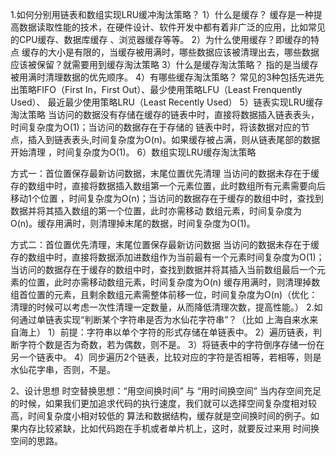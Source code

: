 1.如何分别用链表和数组实现LRU缓冲淘汰策略？
    1）什么是缓存？
    缓存是一种提高数据读取性能的技术，在硬件设计、软件开发中都有着非广泛的应用，比如常见的CPU缓存、数据库缓存
    、浏览器缓存等等。
    2）为什么使用缓存？即缓存的特点
    缓存的大小是有限的，当缓存被用满时，哪些数据应该被清理出去，哪些数据应该被保留？就需要用到缓存淘汰策略
    3）什么是缓存淘汰策略？
    指的是当缓存被用满时清理数据的优先顺序。
    4）有哪些缓存淘汰策略？
    常见的3种包括先进先出策略FIFO（First In，First Out）、最少使用策略LFU（Least Frenquently Used）、
    最近最少使用策略LRU（Least Recently Used）
    5）链表实现LRU缓存淘汰策略
    当访问的数据没有存储在缓存的链表中时，直接将数据插入链表表头，时间复杂度为O(1)；当访问的数据存在于存储的
    链表中时，将该数据对应的节点，插入到链表表头,时间复杂度为O(n)。如果缓存被占满，则从链表尾部的数据开始清理
    ，时间复杂度为O(1)。
    6）数组实现LRU缓存淘汰策略
    
方式一：首位置保存最新访问数据，末尾位置优先清理
    当访问的数据未存在于缓存的数组中时，直接将数据插入数组第一个元素位置，此时数组所有元素需要向后移动1个位置
    ，时间复杂度为O(n)；当访问的数据存在于缓存的数组中时，查找到数据并将其插入数组的第一个位置，此时亦需移动
    数组元素，时间复杂度为O(n)。缓存用满时，则清理掉末尾的数据，时间复杂度为O(1)。

方式二：首位置优先清理，末尾位置保存最新访问数据
    当访问的数据未存在于缓存的数组中时，直接将数据添加进数组作为当前最有一个元素时间复杂度为O(1)；
    当访问的数据存在于缓存的数组中时，查找到数据并将其插入当前数组最后一个元素的位置，此时亦需移动数组元素，时间复杂度为O(n)
    缓存用满时，则清理掉数组首位置的元素，且剩余数组元素需整体前移一位，时间复杂度为O(n)（优化：清理的时候可以考虑一次性清理一定数量，从而降低清理次数，提高性能。）
    2.如何通过单链表实现“判断某个字符串是否为水仙花字符串”？（比如 上海自来水来自海上）
    1）前提：字符串以单个字符的形式存储在单链表中。
    2）遍历链表，判断字符个数是否为奇数，若为偶数，则不是。
    3）将链表中的字符倒序存储一份在另一个链表中。
    4）同步遍历2个链表，比较对应的字符是否相等，若相等，则是水仙花字串，否则，不是。

2、设计思想
    时空替换思想：“用空间换时间” 与 “用时间换空间”
    当内存空间充足的时候，如果我们更加追求代码的执行速度，我们就可以选择空间复杂度相对较高，时间复杂度小相对较低的
    算法和数据结构，缓存就是空间换时间的例子。如果内存比较紧缺，比如代码跑在手机或者单片机上，这时，就要反过来用
    时间换空间的思路。